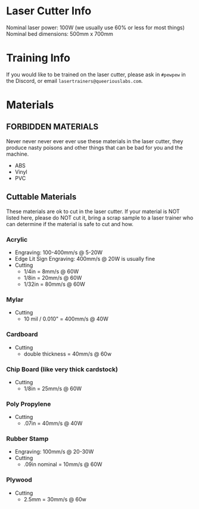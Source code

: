<!-- TITLE: Laser Cutter -->
<!-- SUBTITLE: The 100W CO2 laser cutter -->
# Laser Cutter Info
Nominal laser power: 100W (we usually use 60% or less for most things)
Nominal bed dimensions: 500mm x 700mm
# Training Info
If you would like to be trained on the laser cutter, please ask in `#pewpew` in the Discord, or email `lasertrainers@queeriouslabs.com`.

# Materials
## FORBIDDEN MATERIALS
Never never never ever ever use these materials in the laser cutter, they produce nasty poisons and other things that can be bad for you and the machine.

- ABS
- Vinyl
- PVC

## Cuttable Materials
These materials are ok to cut in the laser cutter. If your material is NOT listed here, please do NOT cut it, bring a scrap sample to a laser trainer who can determine if the material is safe to cut and how.

### Acrylic

- Engraving: 100-400mm/s @ 5-20W
- Edge Lit Sign Engraving: 400mm/s @ 20W is usually fine
- Cutting
  - 1/4in = 8mm/s @ 60W
  - 1/8in = 20mm/s @ 60W
  - 1/32in = 80mm/s @ 60W

### Mylar

- Cutting
  - 10 mil / 0.010" = 400mm/s @ 40W

### Cardboard

- Cutting
	- double thickness = 40mm/s @ 60w

### Chip Board (like very thick cardstock)

- Cutting
	- 1/8in = 25mm/s @ 60W

### Poly Propylene

- Cutting
  - .07in = 40mm/s @ 40W

### Rubber Stamp

- Engraving: 100mm/s @ 20-30W
- Cutting
  - .09in nominal = 10mm/s @ 60W

### Plywood

- Cutting
  - 2.5mm = 30mm/s @ 60w
